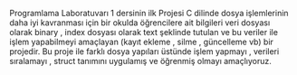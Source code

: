 
Programlama Laboratuvarı 1 dersinin ilk Projesi 
C dilinde dosya işlemlerinin daha iyi kavranması 
için bir okulda öğrencilere ait bilgileri veri 
dosyası olarak binary , index dosyası olarak text
şeklinde tutulan ve bu veriler ile işlem 
yapabilmeyi amaçlayan (kayıt ekleme , silme ,
güncelleme vb) bir projedir. Bu proje ile farklı 
dosya yapıları üstünde işlem yapmayı , verileri 
sıralamayı , struct tanımını uygulamış ve 
öğrenmiş olmayı amaçlıyoruz.
